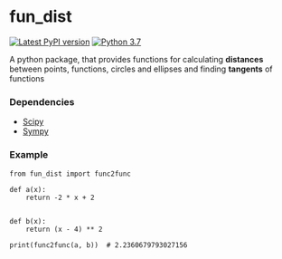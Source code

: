 # fun_dist

[![Latest PyPI version](https://img.shields.io/pypi/v/fun-dist.svg)](https://pypi.org/project/fun-dist/0.0.1b0/)
[![Python 3.7](https://img.shields.io/badge/python-3.7-blue.svg)](https://www.python.org/downloads/release/python-370/)

A python package, that provides functions for calculating **distances** between points, functions, circles and ellipses and finding **tangents** of functions


### Dependencies
* [Scipy](https://github.com/scipy/scipy)
* [Sympy](https://github.com/sympy/sympy)

### Example
```
from fun_dist import func2func

def a(x):
    return -2 * x + 2


def b(x):
    return (x - 4) ** 2

print(func2func(a, b))  # 2.2360679793027156
```